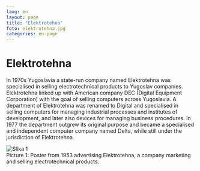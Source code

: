 ```yaml
---
lang: en
layout: page
title: "Elektrotehna"
foto: elektrotehna.jpg
categories: en-page
---
```


# Elektrotehna
In 1970s Yugoslavia a state-run company named Elektrotehna was specialised in selling
electrotechnical products to Yugoslav companies. Elektrotehna linked up with American
company DEC (Digital Equipment Corporation) with the goal of selling computers across
Yugoslavia. A department of Elektrotehna was renamed to Digital and specialised in selling
computers for managing industrial processes and institutes of development, and later also
devices for managing business procedures. In 1977 the department outgrew its original
purpose and became a specialised and independent computer company named Delta, while
still under the jurisdiction of Elektrotehna.

![Slika 1]({{site.baseurl}}/assets/img/zgodovina/elek1.png)  
Picture 1: Poster from 1953 advertising Elektrotehna, a company marketing and selling
electrotechnical products.
